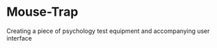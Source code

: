 Mouse-Trap
==========

Creating a piece of psychology test equipment and accompanying user interface
